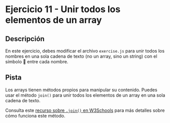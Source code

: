 # Ejercicio 11 - Unir todos los elementos de un array

## Descripción

En este ejercicio, debes modificar el archivo `exercise.js` para unir todos los nombres en una sola cadena de texto (no un array, sino un string) con el símbolo 💖 entre cada nombre.

## Pista

Los arrays tienen métodos propios para manipular su contenido. Puedes usar el método `join()` para unir todos los elementos de un array en una sola cadena de texto.

Consulta este [recurso sobre `.join()` en W3Schools](https://www.w3schools.com/jsref/jsref_join.asp) para más detalles sobre cómo funciona este método.
